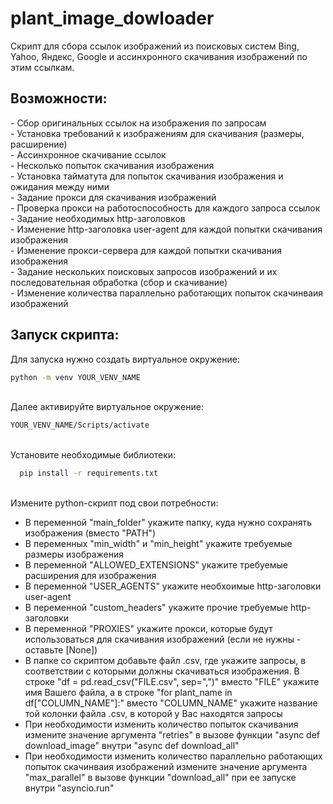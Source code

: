 # plant_image_dowloader
Скрипт для сбора ссылок изображений из поисковых систем Bing, Yahoo, Яндекс, Google и ассинхронного скачивания изображений по этим ссылкам.

<h2>Возможности:</h2>
- Сбор оригинальных ссылок на изображения по запросам
<br>
- Установка требований к изображениям для скачивания (размеры, расширение)
<br>
- Ассинхронное скачивание ссылок
<br>
- Несколько попыток скачивания изображения
<br>
- Установка тайматута для попыток скачивания изображения и ожидания между ними
<br>
- Задание прокси для скачивания изображений
<br>
- Проверка прокси на работоспособность для каждого запроса ссылок
<br>
- Задание необходимых http-заголовков
<br>
- Изменение http-заголовка user-agent для каждой попытки скачивания изображения
<br>
- Изменение прокси-сервера для каждой попытки скачивания изображения
<br>
- Задание нескольких поисковых запросов изображений и их последовательная обработка (сбор и скачивание)
<br>
- Изменение количества параллельно работающих попыток скачинваия изображений


<h2>Запуск скрипта:</h2>
Для запуска нужно создать виртуальное окружение: 

  ```bash
  python -m venv YOUR_VENV_NAME
  ```
<br>Далее активируйте виртуальное окружение: 
  
  ```bash
YOUR_VENV_NAME/Scripts/activate
```
<br>Установите необходимые библиотеки: 

```bash
  pip install -r requirements.txt
  ```

<br>Измените python-скрипт под свои потребности:
<ul>
  <li>В переменной "main_folder" укажите папку, куда нужно сохранять изображения (вместо "PATH")</li>
  <li>В переменных "min_width" и "min_height" укажите требуемые размеры изображения</li>
  <li>В переменной "ALLOWED_EXTENSIONS" укажите требуемые расширения для изображения </li>
  <li>В переменной "USER_AGENTS" укажите необхоимые http-заголовки user-agent</li>
  <li>В переменной "custom_headers" укажите прочие требуемые http-заголовки</li>
  <li>В переменной "PROXIES" укажите прокси, которые будут использоваться для скачивания изображений (если не нужны - оставьте [None])</li>
  <li>В папке со скриптом добавьте файл .csv, где укажите запросы, в соответствии с которыми должны скачиваться изображения. В строке "df = pd.read_csv("FILE.csv", sep=",")" вместо "FILE" укажите имя Вашего файла, а в строке "for plant_name in df["COLUMN_NAME"]:" вместо "COLUMN_NAME" укажите название той колонки файла .csv, в которой у Вас находятся запросы</li>
  <li>При необходимости изменить количество попыток скачивания измените значение аргумента "retries" в вызове функции "async def download_image" внутри "async def download_all"</li>
  <li>При необходимости изменить количество параллельно работающих попыток скачинваия изображений измените значение аргумента "max_parallel" в вызове функции "download_all" при ее запуске внутри "asyncio.run"</li>
</ul>

